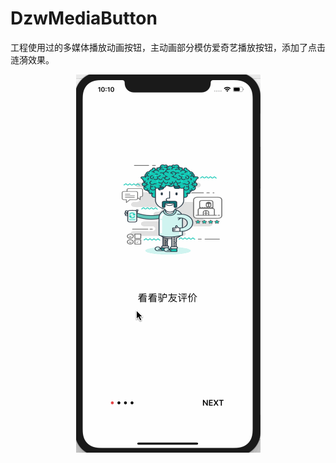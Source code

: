 # DzwMediaButton
工程使用过的多媒体播放动画按钮，主动画部分模仿爱奇艺播放按钮，添加了点击涟漪效果。





<div align=center><img src="https://github.com/Dtheme/DzwGuidenceView/blob/master/gif/launch.gif"/></div>

